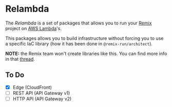 # Relambda

The _Relambda_ is a set of packages that allows you to run your [Remix](https://remix.run/) project on [AWS Lambda](https://aws.amazon.com/lambda/)'s.

This packages allows you to build infrastructure without forcing you to use a specific IaC library (how it has been done in `@remix-run/architect`).

**NOTE:** the Remix team won't create libraries like this. You can find more info in that [thread](https://github.com/remix-run/remix/pull/3173#issuecomment-1248735404).

## To Do

- [x] Edge (CloudFront)
- [ ] REST API (API Gateway v1)
- [ ] HTTP API (API Gateway v2)
